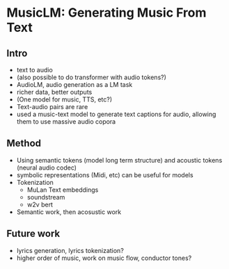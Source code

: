 # MusicLM: Generating Music From Text

## Intro
 - text to audio
 - (also possible to do transformer with audio tokens?)
 - AudioLM, audio generation as a LM task
 - richer data, better outputs
 - (One model for music, TTS, etc?)
 - Text-audio pairs are rare
 - used a music-text model to generate text captions for audio, allowing them to use massive audio copora

## Method
 - Using semantic tokens (model long term structure) and acoustic tokens (neural audio codec)
 - symbolic representations (Midi, etc) can be useful for models
 - Tokenization
    - MuLan Text embeddings
    - soundstream
    - w2v bert
 - Semantic work, then acosustic work

## Future work
 - lyrics generation, lyrics tokenization?
 - higher order of music, work on music flow, conductor tones?